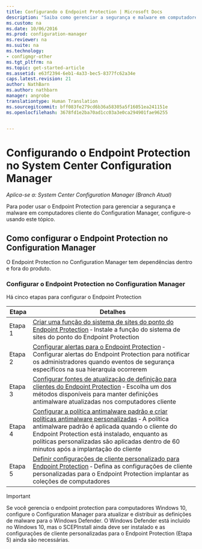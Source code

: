 ```yaml
---
title: Configurando o Endpoint Protection | Microsoft Docs
description: "Saiba como gerenciar a segurança e malware em computadores cliente no System Center Configuration Manager."
ms.custom: na
ms.date: 10/06/2016
ms.prod: configuration-manager
ms.reviewer: na
ms.suite: na
ms.technology:
- configmgr-other
ms.tgt_pltfrm: na
ms.topic: get-started-article
ms.assetid: e63f2394-6eb1-4a33-bec5-8377fc62a34e
caps.latest.revision: 21
author: NathBarn
ms.author: nathbarn
manager: angrobe
translationtype: Human Translation
ms.sourcegitcommit: bff083fe279cd6b36a58305a5f16051ea241151e
ms.openlocfilehash: 3678fd1e2ba70ad1cc03a3e0ca294901fae96255


---
```

# <a name="configuring-endpoint-protection-in-system-center-configuration-manager"></a>Configurando o Endpoint Protection no System Center Configuration Manager

*Aplica-se a: System Center Configuration Manager (Branch Atual)*

Para poder usar o Endpoint Protection para gerenciar a segurança e malware em computadores cliente do Configuration Manager, configure-o usando este tópico.  

## <a name="how-to-configure-endpoint-protection-in-configuration-manager"></a>Como configurar o Endpoint Protection no Configuration Manager  
 O Endpoint Protection no Configuration Manager tem dependências dentro e fora do produto.  

### <a name="configure-endpoint-protection-in-configuration-manager"></a>Configurar o Endpoint Protection no Configuration Manager  
Há cinco etapas para configurar o Endpoint Protection

|Etapa|Detalhes|
|---|----|
|Etapa 1|[Criar uma função do sistema de sites do ponto do Endpoint Protection](endpoint-protection-site-role.md) ‑ Instale a função do sistema de sites do ponto do Endpoint Protection |
|Etapa 2|[Configurar alertas para o Endpoint Protection](endpoint-configure-alerts.md) ‑ Configurar alertas do Endpoint Protection para notificar os administradores quando eventos de segurança específicos na sua hierarquia ocorrerem|
|Etapa 3 | [Configurar fontes de atualização de definição para clientes do Endpoint Protection](endpoint-definition-updates.md) ‑ Escolha um dos métodos disponíveis para manter definições antimalware atualizadas nos computadores cliente|
|Etapa 4|[Configurar a política antimalware padrão e criar políticas antimalware personalizadas](endpoint-antimalware-policies.md) ‑ A política antimalware padrão é aplicada quando o cliente do Endpoint Protection está instalado, enquanto as políticas personalizadas são aplicadas dentro de 60 minutos após a implantação do cliente|
|Etapa 5|[Definir configurações de cliente personalizado para Endpoint Protection](endpoint-protection-configure-client.md) ‑ Defina as configurações de cliente personalizadas para o Endpoint Protection implantar as coleções de computadores|

> [!IMPORTANT]  
>  Se você gerencia o endpoint protection para computadores Windows 10, configure o Configuration Manager para atualizar e distribuir as definições de malware para o Windows Defender. O Windows Defender está incluído no Windows 10, mas o SCEPInstall ainda deve ser instalado e as configurações de cliente personalizadas para o Endpoint Protection (Etapa 5) ainda são necessárias.  



<!--HONumber=Dec16_HO3-->


